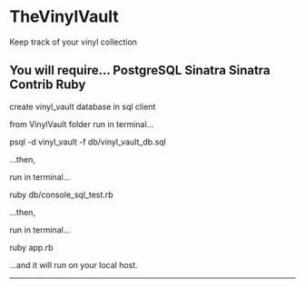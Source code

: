 # TheVinylVault
Keep track of your vinyl collection

You will require...
PostgreSQL
Sinatra
Sinatra Contrib
Ruby
--------------------------------------------
create vinyl_vault database in sql client

from VinylVault folder
run in terminal...

psql -d vinyl_vault -f db/vinyl_vault_db.sql

...then,

run in terminal...

ruby db/console_sql_test.rb

...then,

run in terminal...

ruby app.rb

...and it will run on your local host.

---------------------------------------------
